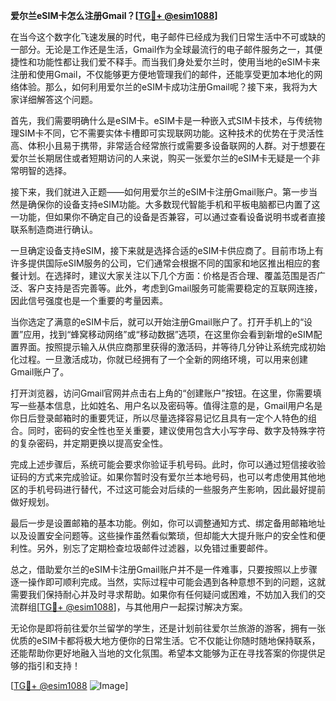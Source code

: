 **爱尔兰eSIM卡怎么注册Gmail？[[TG💪+ @esim1088](https://t.me/s/esim1088)]**

在当今这个数字化飞速发展的时代，电子邮件已经成为我们日常生活中不可或缺的一部分。无论是工作还是生活，Gmail作为全球最流行的电子邮件服务之一，其便捷性和功能性都让我们爱不释手。而当我们身处爱尔兰时，使用当地的eSIM卡来注册和使用Gmail，不仅能够更方便地管理我们的邮件，还能享受更加本地化的网络体验。那么，如何利用爱尔兰的eSIM卡成功注册Gmail呢？接下来，我将为大家详细解答这个问题。

首先，我们需要明确什么是eSIM卡。eSIM卡是一种嵌入式SIM卡技术，与传统物理SIM卡不同，它不需要实体卡槽即可实现联网功能。这种技术的优势在于灵活性高、体积小且易于携带，非常适合经常旅行或需要多设备联网的人群。对于想要在爱尔兰长期居住或者短期访问的人来说，购买一张爱尔兰的eSIM卡无疑是一个非常明智的选择。

接下来，我们就进入正题——如何用爱尔兰的eSIM卡注册Gmail账户。第一步当然是确保你的设备支持eSIM功能。大多数现代智能手机和平板电脑都已内置了这一功能，但如果你不确定自己的设备是否兼容，可以通过查看设备说明书或者直接联系制造商进行确认。

一旦确定设备支持eSIM，接下来就是选择合适的eSIM卡供应商了。目前市场上有许多提供国际eSIM服务的公司，它们通常会根据不同的国家和地区推出相应的套餐计划。在选择时，建议大家关注以下几个方面：价格是否合理、覆盖范围是否广泛、客户支持是否完善等。此外，考虑到Gmail服务可能需要稳定的互联网连接，因此信号强度也是一个重要的考量因素。

当你选定了满意的eSIM卡后，就可以开始注册Gmail账户了。打开手机上的“设置”应用，找到“蜂窝移动网络”或“移动数据”选项，在这里你会看到新增的eSIM配置界面。按照提示输入从供应商那里获得的激活码，并等待几分钟让系统完成初始化过程。一旦激活成功，你就已经拥有了一个全新的网络环境，可以用来创建Gmail账户了。

打开浏览器，访问Gmail官网并点击右上角的“创建账户”按钮。在这里，你需要填写一些基本信息，比如姓名、用户名以及密码等。值得注意的是，Gmail用户名是你日后登录邮箱时的重要凭证，所以尽量选择容易记忆且具有一定个人特色的组合。同时，密码的安全性也至关重要，建议使用包含大小写字母、数字及特殊字符的复杂密码，并定期更换以提高安全性。

完成上述步骤后，系统可能会要求你验证手机号码。此时，你可以通过短信接收验证码的方式来完成验证。如果你暂时没有爱尔兰本地号码，也可以考虑使用其他地区的手机号码进行替代，不过这可能会对后续的一些服务产生影响，因此最好提前做好规划。

最后一步是设置邮箱的基本功能。例如，你可以调整通知方式、绑定备用邮箱地址以及设置安全问题等。这些操作虽然看似繁琐，但却能大大提升账户的安全性和便利性。另外，别忘了定期检查垃圾邮件过滤器，以免错过重要邮件。

总之，借助爱尔兰的eSIM卡注册Gmail账户并不是一件难事，只要按照以上步骤逐一操作即可顺利完成。当然，实际过程中可能会遇到各种意想不到的问题，这就需要我们保持耐心并及时寻求帮助。如果你有任何疑问或困难，不妨加入我们的交流群组[[TG💪+ @esim1088](https://t.me/s/esim1088)]，与其他用户一起探讨解决方案。

无论你是即将前往爱尔兰留学的学生，还是计划前往爱尔兰旅游的游客，拥有一张优质的eSIM卡都将极大地方便你的日常生活。它不仅能让你随时随地保持联系，还能帮助你更好地融入当地的文化氛围。希望本文能够为正在寻找答案的你提供足够的指引和支持！

[[TG💪+ @esim1088](https://t.me/s/esim1088) ![Image](https://i.postimg.cc/4NQfJmqS/Snipaste-2025-05-13-00-14-12.png)]